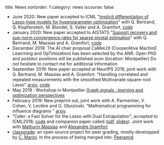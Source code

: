 title: News
sortorder: 1
category: news
iscourse: false

- June 2020: New paper accepted to ICML "[Implicit differentiation of Lasso-type models for hyperparameter optimization](https://arxiv.org/abs/2002.08943)" with Q. Bertrand, Q. Klopfenstein, M. Blondel, S. Vaiter and A. Gramfort, [code](https://github.com/QB3/sparse-ho)
- January 2020: New paper accepted to AISTATS "[Support recovery and sup-norm convergence rates for sparse pivotal estimation](https://arxiv.org/abs/2001.05401)" with Q. Bertrand, M. Massias and A. Gramfort, [code](https://github.com/QB3/CLaR)
- December 2019: The AI chair proposal CaMeLOt (CooperAtive MachinE Leanrning and OpTimization) has been selected by the ANR. Open PhD and postdoc positions will be published soon (location: Montpellier)
 Do not hesitate to contact me for additional information
- September 2019: New paper accepted at NeurIPS 2019, joint work with Q. Bertrand, M. Massias and A. Gramfort. "Handling correlated and repeated measurements with the smoothed Multivariate square-root Lasso" [arxiv](https://arxiv.org/abs/1902.02509), [code](https://github.com/QB3/CLaR)
- May 2019 : Workshop in Montpellier [Graph signals : learning and optimization perspectives](https://graph-sig-2019.sciencesconf.org/)
- February 2019: New preprint out, joint work with A. Parmentier, V. Cohen, V. Leclère and G. Obozinski. "Mathematical programming for influence diagrams " [arxiv](https://arxiv.org/abs/1902.07039).
- "Celer: a Fast Solver for the Lasso with Dual Extrapolation", accepted to ICML2018; [code](https://mathurinm.github.io/celer/) and companion paper called ([pdf](https://arxiv.org/abs/1802.07481), [slides](http://localhost/talks/UBC.pdf)).
Joint work with [Mathurin Massias](https://mathurinm.github.io/)	and [Alexandre Gramfort](http://alexandre.gramfort.net/)
- [classgrade](https://github.com/classgrade/classgrade): an open source project for peer grading, mostly developped by [C. Marini](https://github.com/camillemarini). In the process of being merged into: [Peeramid](https://github.com/SOSFutur-public/Peeramid).
